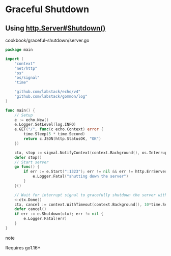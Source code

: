 # Graceful Shutdown

## Using [http.Server#Shutdown()](https://golang.org/pkg/net/http/#Server.Shutdown)[​](https://echo.labstack.com/docs/cookbook/graceful-shutdown#using-httpservershutdown "Direct link to using-httpservershutdown")

cookbook/graceful-shutdown/server.go
```go
package main

import (
	"context"
	"net/http"
	"os"
	"os/signal"
	"time"

	"github.com/labstack/echo/v4"
	"github.com/labstack/gommon/log"
)

func main() {
	// Setup
	e := echo.New()
	e.Logger.SetLevel(log.INFO)
	e.GET("/", func(c echo.Context) error {
		time.Sleep(5 * time.Second)
		return c.JSON(http.StatusOK, "OK")
	})

	ctx, stop := signal.NotifyContext(context.Background(), os.Interrupt)
	defer stop()
	// Start server
	go func() {
		if err := e.Start(":1323"); err != nil && err != http.ErrServerClosed {
			e.Logger.Fatal("shutting down the server")
		}
	}()

	// Wait for interrupt signal to gracefully shutdown the server with a timeout of 10 seconds.
	<-ctx.Done()
	ctx, cancel := context.WithTimeout(context.Background(), 10*time.Second)
	defer cancel()
	if err := e.Shutdown(ctx); err != nil {
		e.Logger.Fatal(err)
	}
}
```

note

Requires go1.16+